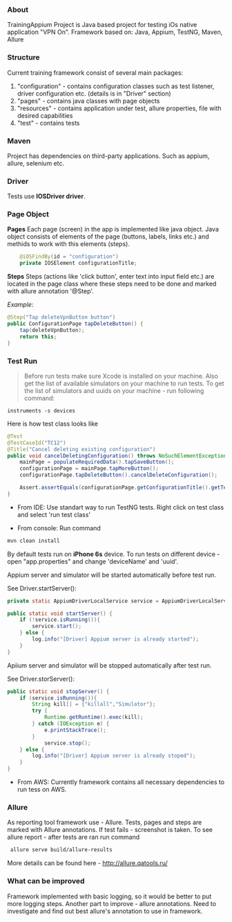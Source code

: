### About
TrainingAppium Project is Java based project for testing iOs native application "VPN On".
Framework based on: Java, Appium, TestNG, Maven, Allure

### Structure
Current training framework consist of several main packages:
1. "configuration" - contains configuration classes such as test listener, driver configuration etc. (details is in "Driver" section)
2. "pages" - contains java classes with page objects
3. "resources" - contains application under test, allure properties, file with desired capabilities
4. "test" - contains tests

### Maven
Project has dependencies on third-party applications. Such as appium, allure, selenium etc.

### Driver
Tests use **IOSDriver<IOSElement> driver**. 

### Page Object
**Pages** 
Each page (screen) in the app is implemented like java object. Java object consists of elements of the page (buttons, labels, links etc.) and methids to work with this elements (steps).
```java
    @iOSFindBy(id = "configuration")
    private IOSElement configurationTitle;
```
 
**Steps**
Steps (actions like 'click button', enter text into input field etc.) are located in the page class where these steps need to be done and marked with allure annotation '@Step'.

_Example_:
```java
@Step("Tap deleteVpnButton button")
public ConfigurationPage tapDeleteButton() {
    tap(deleteVpnButton);
    return this;
}
```


### Test Run
> Before run tests make sure Xcode is installed on your machine. Also get the list of available simulators on your machine to run tests.
To get the list of simulators and uuids on your machine - run following command:
```ssh
instruments -s devices
```
Here is how test class looks like
```java
@Test
@TestCaseId("TC12")
@Title("Cancel deleting existing configuration")
public void cancelDeletingConfiguration() throws NoSuchElementException, MalformedURLException {
    mainPage = populateRequiredData().tapSaveButton();
    configurationPage = mainPage.tapMoreButton();
    configurationPage.tapDeleteButton().cancelDeleteConfiguration();

    Assert.assertEquals(configurationPage.getConfigurationTitle().getText(), "configuration", "Incorrect title is displayed");
}
```

 - From IDE:
Use standart way to run TestNG tests. Right click on test class and select 'run test class'

 - From console:
Run command
```sh
mvn clean install
```
By default tests run on **iPhone 6s** device. To run tests on different device - open "app.properties" and change 'deviceName' and 'uuid'. 

Appium server and simulator will be started automatically before test run.

See Driver.startServer():
```java
private static AppiumDriverLocalService service = AppiumDriverLocalService.buildDefaultService();
```
```java
public static void startServer() {
    if (!service.isRunning()){
        service.start();
    } else {
        log.info("[Driver] Appium server is already started");
    }
}
```

Apiium server and simulator will be stopped automatically after test run.

See Driver.storServer():
```java
public static void stopServer() {
    if (service.isRunning()){
        String kill[] = {"killall","Simulator"};
        try {
            Runtime.getRuntime().exec(kill);
        } catch (IOException e) {
            e.printStackTrace();
        }
            service.stop();
    } else {
        log.info("[Driver] Appium server is already stoped");
    }
}
```

 - From AWS:
Currently framework contains all necessary dependencies to run tess on AWS.

### Allure
As reporting tool framework use - Allure. Tests, pages and steps are marked with Allure annotations. If test fails - screenshot is taken.
To see allure report - after tests are ran run command
```sh
 allure serve build/allure-results
```
More details can be found here - http://allure.qatools.ru/

### What can be improved
Framework implemented with basic logging, so it would be better to put more logging steps.
Another part to improve - allure annotations. Need to investigate and find out best allure's annotation to use in framework.
